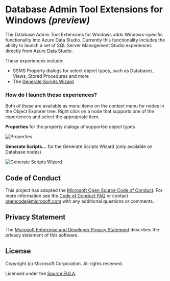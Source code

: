 # Database Admin Tool Extensions for Windows *(preview)*

The Database Admin Tool Extensions for Windows adds Windows-specific functionality into Azure Data Studio. Currently this
functionality includes the ability to launch a set of SQL Server Management Studio experiences directly from Azure Data Studio.

These experiences include:

* SSMS Property dialogs for select object types, such as Databases, Views, Stored Procedures and more
* The [Generate Scripts Wizard](https://docs.microsoft.com/en-us/sql/ssms/scripting/generate-and-publish-scripts-wizard)

### How do I launch these experiences?

Both of these are available as menu items on the context menu for nodes in the Object Explorer tree. Right click on a node that supports one of the experiences and select the appropriate item.

**Properties** for the property dialogs of supported object types

![Properties](https://user-images.githubusercontent.com/28519865/58999549-13a93080-87bb-11e9-82e4-6dd3f5de5c13.png)

**Generate Scripts...** for the Generate Scripts Wizard (only available on Database nodes)

![Generate Scripts Wizard](https://user-images.githubusercontent.com/28519865/58999482-e2306500-87ba-11e9-9f21-6c5a4996e529.png)

## Code of Conduct
This project has adopted the [Microsoft Open Source Code of Conduct](https://opensource.microsoft.com/codeofconduct/). For more information see the [Code of Conduct FAQ](https://opensource.microsoft.com/codeofconduct/faq/) or contact [opencode@microsoft.com](mailto:opencode@microsoft.com) with any additional questions or comments.

## Privacy Statement

The [Microsoft Enterprise and Developer Privacy Statement](https://privacy.microsoft.com/privacystatement) describes the privacy statement of this software.

## License

Copyright (c) Microsoft Corporation. All rights reserved.

Licensed under the [Source EULA](https://raw.githubusercontent.com/Microsoft/azuredatastudio/main/LICENSE.txt).
